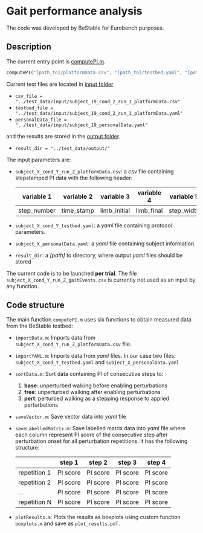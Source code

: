 # Gait performance analysis

The code was developed by BeStable for Eurobench purposes.

## Description

The current entry point is [computePI.m](computePI.m).

```octave
computePI("[path_to]/platformData.csv", "[path_to]/testbed.yaml", "[path_to]/personalData.yaml", result_dir)
```

Current test files are located in [input folder](../test_data/input)
- `csv_file = "../test_data/input/subject_19_cond_2_run_1_platformData.csv"`
- `testbed_file = "../test_data/input/subject_19_cond_2_run_1_platformData.yaml"`
- `personalData_file = "../test_data/input/subject_19_personalData.yaml"`

and the results are stored in the [output folder](../test_data/output).
- `result_dir = "../test_data/output/"`

The input parameters are:

- `subject_X_cond_Y_run_Z_platformData.csv`: a *csv* file containing stepstamped PI data with the following header:

    | variable 1 | variable 2 | variable 3 | variable 4 | variable 5 | variable 6 | variable 7 | variable 8 | variable 9 |
    | -- | -- | -- | -- | -- | -- | -- | -- | -- |
    | step_number | time_stamp | limb_initial | limb_final | step_width	| step_length |	step_time |	target_error | message |

- `subject_X_cond_Y_testbed.yaml`: a *yaml* file containing protocol parameters.
- `subject_X_personalData.yaml`: a *yaml* file containing subject information.
- `result_dir`: a *[path]* to directory, where output *yaml* files should be stored

The current code is to be launched **per trial**.
The file `subject_X_cond_Y_run_Z_gaitEvents.csv` is currently not used as an input by any function.

## Code structure

The main function `computePI.m` uses six functions to obtain measured data from the BeStable testbed:

- `importData.m`: Imports data from `subject_X_cond_Y_run_Z_platformData.csv` file.

- `importYAML.m`: Imports data from *yaml* files. In our case two files: `subject_X_cond_Y_testbed.yaml` and `subject_X_personalData.yaml`

- `sortData.m`: Sort data containing PI of consecutive steps to:
    1. **base**: unperturbed walking before enabling perturbations
    2. **free**: unperturbed walking after enabling perturbations
    3. **pert**: perturbed walking as a stepping response to applied perturbations

- `saveVector.m`:
Save vector data into *yaml* file

- `saveLabelledMatrix.m`: Save labelled matrix data into *yaml* file where each column represent PI score of the consecutive step after perturbation onset for all perturbation repetitions. It has the following structure:

    |  | step 1 | step 2 | step 3 | step 4 |
    | -- | -- | -- | -- | -- |
    | repetition 1 | PI score | PI score | PI score | PI score |
    | repetition 2 | PI score | PI score | PI score | PI score |
    | ...          | PI score | PI score | PI score | PI score |
    | repetition N | PI score | PI score | PI score | PI score |

- `plotResults.m`: Plots the results as boxplots using custom function `boxplots.m` and save as `plot_results.pdf`.
